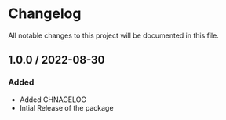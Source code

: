 # Changelog
All notable changes to this project will be documented in this file.

## 1.0.0 / 2022-08-30
### Added
- Added CHNAGELOG
- Intial Release of the package